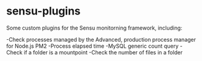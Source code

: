 sensu-plugins
=============

Some custom plugins for the Sensu monitorning framework, including:

-Check processes managed by the Advanced, production process manager for Node.js PM2
-Process elapsed time
-MySQL generic count query
-Check if a folder is a mountpoint
-Check the number of files in a folder
